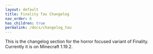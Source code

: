 ```yaml
---
layout: default
title: Finality Tau Changelog
nav_order: 6
has_children: true
permalink: /docs/changelog_tau
---
```

This is the changelog section for the horror focused variant of Finality.
Currently it is on Minecraft 1.19.2.